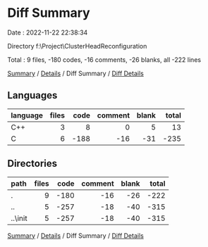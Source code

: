 # Diff Summary

Date : 2022-11-22 22:38:34

Directory f:\\Project\\ClusterHeadReconfiguration

Total : 9 files,  -180 codes, -16 comments, -26 blanks, all -222 lines

[Summary](results.md) / [Details](details.md) / Diff Summary / [Diff Details](diff-details.md)

## Languages
| language | files | code | comment | blank | total |
| :--- | ---: | ---: | ---: | ---: | ---: |
| C++ | 3 | 8 | 0 | 5 | 13 |
| C | 6 | -188 | -16 | -31 | -235 |

## Directories
| path | files | code | comment | blank | total |
| :--- | ---: | ---: | ---: | ---: | ---: |
| . | 9 | -180 | -16 | -26 | -222 |
| .. | 5 | -257 | -18 | -40 | -315 |
| ..\\init | 5 | -257 | -18 | -40 | -315 |

[Summary](results.md) / [Details](details.md) / Diff Summary / [Diff Details](diff-details.md)